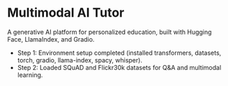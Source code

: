 # Multimodal AI Tutor
A generative AI platform for personalized education, built with Hugging Face, LlamaIndex, and Gradio.
- Step 1: Environment setup completed (installed transformers, datasets, torch, gradio, llama-index, spacy, whisper).
- Step 2: Loaded SQuAD and Flickr30k datasets for Q&A and multimodal learning.